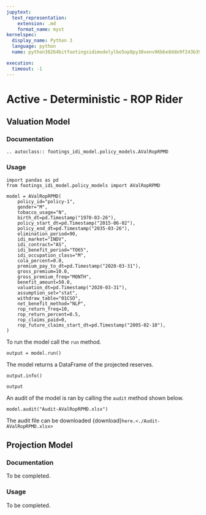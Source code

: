 ```yaml
---
jupytext:
  text_representation:
    extension: .md
    format_name: myst
kernelspec:
  display_name: Python 3
  language: python
  name: python38264bitfootingsidimodelylbo5op8py38venv96bbe8dde9f243b396384b5a65162388

execution:
  timeout: -1
---
```



# Active - Deterministic - ROP Rider

## Valuation Model

### Documentation

```{eval-rst}
.. autoclass:: footings_idi_model.policy_models.AValRopRPMD
```

### Usage

```{code-cell} ipython3
import pandas as pd
from footings_idi_model.policy_models import AValRopRPMD

model = AValRopRPMD(
    policy_id="policy-1",
    gender="M",
    tobacco_usage="N",
    birth_dt=pd.Timestamp("1970-03-26"),
    policy_start_dt=pd.Timestamp("2015-06-02"),
    policy_end_dt=pd.Timestamp("2035-03-26"),
    elimination_period=90,
    idi_market="INDV",
    idi_contract="AS",
    idi_benefit_period="TO65",
    idi_occupation_class="M",
    cola_percent=0.0,
    premium_pay_to_dt=pd.Timestamp("2020-03-31"),
    gross_premium=10.0,
    gross_premium_freq="MONTH",
    benefit_amount=50.0,
    valuation_dt=pd.Timestamp("2020-03-31"),
    assumption_set="stat",
    withdraw_table="01CSO",
    net_benefit_method="NLP",
    rop_return_freq=10,
    rop_return_percent=0.5,
    rop_claims_paid=0,
    rop_future_claims_start_dt=pd.Timestamp("2005-02-10"),
)
```

To run the model call the `run` method.

```{code-cell} ipython3
output = model.run()
```

The model returns a DataFrame of the projected reserves.

```{code-cell} ipython3
output.info()
```

```{code-cell} ipython3
output
```

An audit of the model is ran by calling the `audit` method shown below.

```{code-cell} ipython3
model.audit("Audit-AValRopRPMD.xlsx")
```

The audit file can be downloaded {download}`here.<./Audit-AValRopRPMD.xlsx>`

## Projection Model

### Documentation

To be completed.

### Usage

To be completed.
